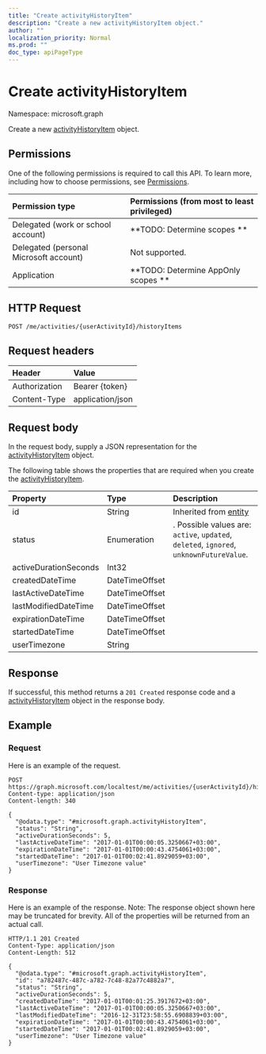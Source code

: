 ```yaml
---
title: "Create activityHistoryItem"
description: "Create a new activityHistoryItem object."
author: ""
localization_priority: Normal
ms.prod: ""
doc_type: apiPageType
---
```


# Create activityHistoryItem

Namespace: microsoft.graph

Create a new [activityHistoryItem](../resources/activityhistoryitem.md) object.

## Permissions
One of the following permissions is required to call this API. To learn more, including how to choose permissions, see [Permissions](/concepts/permissions-reference.md).

|Permission type|Permissions (from most to least privileged)|
|:---|:---|
|Delegated (work or school account)|**TODO: Determine scopes **|
|Delegated (personal Microsoft account)|Not supported.|
|Application|**TODO: Determine AppOnly scopes **|

## HTTP Request
<!-- {
  "blockType": "ignored"
}
-->
``` http
POST /me/activities/{userActivityId}/historyItems
```

## Request headers
|Header|Value|
|:---|:---|
|Authorization|Bearer {token}|
|Content-Type|application/json|

## Request body
In the request body, supply a JSON representation for the [activityHistoryItem](../resources/activityhistoryitem.md) object.

The following table shows the properties that are required when you create the [activityHistoryItem](../resources/activityhistoryitem.md).

|Property|Type|Description|
|:---|:---|:---|
|id|String| Inherited from [entity](../resources/entity.md)|
|status|Enumeration|. Possible values are: `active`, `updated`, `deleted`, `ignored`, `unknownFutureValue`.|
|activeDurationSeconds|Int32||
|createdDateTime|DateTimeOffset||
|lastActiveDateTime|DateTimeOffset||
|lastModifiedDateTime|DateTimeOffset||
|expirationDateTime|DateTimeOffset||
|startedDateTime|DateTimeOffset||
|userTimezone|String||



## Response
If successful, this method returns a `201 Created` response code and a [activityHistoryItem](../resources/activityhistoryitem.md) object in the response body.

## Example

### Request
Here is an example of the request.
<!-- {
  "blockType": "request",
  "name": "create_activityhistoryitem_from_"
}
-->
``` http
POST https://graph.microsoft.com/localtest/me/activities/{userActivityId}/historyItems
Content-type: application/json
Content-length: 340

{
  "@odata.type": "#microsoft.graph.activityHistoryItem",
  "status": "String",
  "activeDurationSeconds": 5,
  "lastActiveDateTime": "2017-01-01T00:00:05.3250667+03:00",
  "expirationDateTime": "2017-01-01T00:00:43.4754061+03:00",
  "startedDateTime": "2017-01-01T00:02:41.8929059+03:00",
  "userTimezone": "User Timezone value"
}
```

### Response
Here is an example of the response. Note: The response object shown here may be truncated for brevity. All of the properties will be returned from an actual call.
<!-- {
  "blockType": "response",
  "truncated": true,
  "@odata.type": "microsoft.graph.activityhistoryitem"
}
-->
``` http
HTTP/1.1 201 Created
Content-Type: application/json
Content-Length: 512

{
  "@odata.type": "#microsoft.graph.activityHistoryItem",
  "id": "a782487c-487c-a782-7c48-82a77c4882a7",
  "status": "String",
  "activeDurationSeconds": 5,
  "createdDateTime": "2017-01-01T00:01:25.3917672+03:00",
  "lastActiveDateTime": "2017-01-01T00:00:05.3250667+03:00",
  "lastModifiedDateTime": "2016-12-31T23:58:55.6908839+03:00",
  "expirationDateTime": "2017-01-01T00:00:43.4754061+03:00",
  "startedDateTime": "2017-01-01T00:02:41.8929059+03:00",
  "userTimezone": "User Timezone value"
}
```

